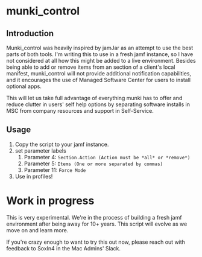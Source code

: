 munki_control
=============

## Introduction

Munki_control was heavily inspired by jamJar as an attempt to use the best parts of both tools. I'm writing this to use in a fresh jamf instance, so I have not considered at all how this might be added to a live environment. Besides being able to add or remove items from an section of a client's local manifest, munki_control will not provide additional notification capabilities, and it encourages the use of Managed Software Center for users to install optional apps.

This will let us take full advantage of everything munki has to offer and reduce clutter in users' self help options by separating software installs in MSC from company resources and support in Self-Service.

## Usage

1. Copy the script to your jamf instance.
2. set parameter labels
    1. Parameter 4: `Section.Action (Action must be *all* or *remove*)`
    2. Parameter 5: `Items (One or more separated by commas)`
    3. Parameter 11: `Force Mode`
4. Use in profiles!

# Work in progress
This is very experimental. We're in the process of building a fresh jamf environment after being away for 10+ years. This script will evolve as we move on and learn more.

If you're crazy enough to want to try this out now, please reach out with feedback to SoxIn4 in the Mac Admins' Slack.